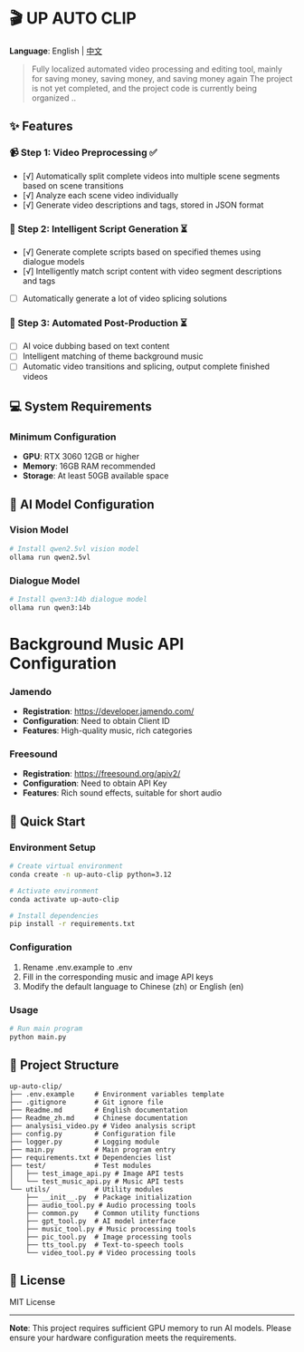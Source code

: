 # 🎬 UP AUTO CLIP

**Language**: English | [中文](./Readme_zh.md)

> Fully localized automated video processing and editing tool, mainly for saving money, saving money, and saving money again
The project is not yet completed, and the project code is currently being organized ..

## ✨ Features

### 📹 Step 1: Video Preprocessing ✅
- [√] Automatically split complete videos into multiple scene segments based on scene transitions
- [√] Analyze each scene video individually
- [√] Generate video descriptions and tags, stored in JSON format

### 📝 Step 2: Intelligent Script Generation ⏳
- [√] Generate complete scripts based on specified themes using dialogue models
- [√] Intelligently match script content with video segment descriptions and tags
- [ ] Automatically generate a lot of video splicing solutions

### 🎵 Step 3: Automated Post-Production ⏳
- [ ] AI voice dubbing based on text content
- [ ] Intelligent matching of theme background music
- [ ] Automatic video transitions and splicing, output complete finished videos

## 💻 System Requirements

### Minimum Configuration
- **GPU**: RTX 3060 12GB or higher
- **Memory**: 16GB RAM recommended
- **Storage**: At least 50GB available space

## 🤖 AI Model Configuration

### Vision Model
```bash
# Install qwen2.5vl vision model
ollama run qwen2.5vl
```

### Dialogue Model
```bash
# Install qwen3:14b dialogue model
ollama run qwen3:14b
```

# Background Music API Configuration
### Jamendo
- **Registration**: https://developer.jamendo.com/
- **Configuration**: Need to obtain Client ID
- **Features**: High-quality music, rich categories

### Freesound
- **Registration**: https://freesound.org/apiv2/
- **Configuration**: Need to obtain API Key
- **Features**: Rich sound effects, suitable for short audio

## 🚀 Quick Start

### Environment Setup
```bash
# Create virtual environment
conda create -n up-auto-clip python=3.12

# Activate environment
conda activate up-auto-clip

# Install dependencies
pip install -r requirements.txt
```

### Configuration
1. Rename .env.example to .env
2. Fill in the corresponding music and image API keys
3. Modify the default language to Chinese (zh) or English (en)

### Usage
```bash
# Run main program
python main.py
```

## 📁 Project Structure
```
up-auto-clip/
├── .env.example     # Environment variables template
├── .gitignore       # Git ignore file
├── Readme.md        # English documentation
├── Readme_zh.md     # Chinese documentation
├── analysisi_video.py # Video analysis script
├── config.py        # Configuration file
├── logger.py        # Logging module
├── main.py          # Main program entry
├── requirements.txt # Dependencies list
├── test/            # Test modules
│   ├── test_image_api.py # Image API tests
│   └── test_music_api.py # Music API tests
└── utils/           # Utility modules
    ├── __init__.py  # Package initialization
    ├── audio_tool.py # Audio processing tools
    ├── common.py    # Common utility functions
    ├── gpt_tool.py  # AI model interface
    ├── music_tool.py # Music processing tools
    ├── pic_tool.py  # Image processing tools
    ├── tts_tool.py  # Text-to-speech tools
    └── video_tool.py # Video processing tools
```

## 📄 License

MIT License

---

**Note**: This project requires sufficient GPU memory to run AI models. Please ensure your hardware configuration meets the requirements.
